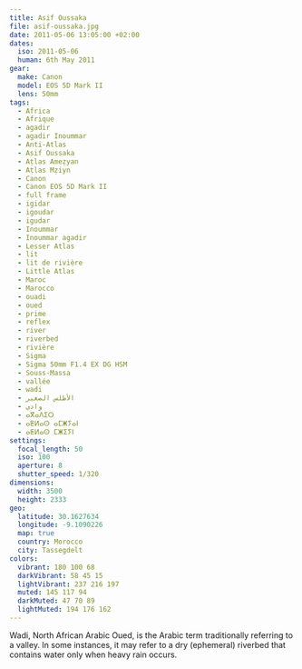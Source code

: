 ```yaml
---
title: Asif Oussaka
file: asif-oussaka.jpg
date: 2011-05-06 13:05:00 +02:00
dates:
  iso: 2011-05-06
  human: 6th May 2011
gear:
  make: Canon
  model: EOS 5D Mark II
  lens: 50mm
tags:
  - Africa
  - Afrique
  - agadir
  - agadir Inoummar
  - Anti-Atlas
  - Asif Oussaka
  - Aṭlas Ameẓyan
  - Aṭlas Mẓiyn
  - Canon
  - Canon EOS 5D Mark II
  - full frame
  - igidar
  - igoudar
  - igudar
  - Inoummar
  - Inoummar agadir
  - Lesser Atlas
  - lit
  - lit de rivière
  - Little Atlas
  - Maroc
  - Marocco
  - ouadi
  - oued
  - prime
  - reflex
  - river
  - riverbed
  - rivière
  - Sigma
  - Sigma 50mm F1.4 EX DG HSM
  - Souss-Massa
  - vallée
  - wadi
  - الأطلس الصغير
  - وادي
  - ⴰⴳⴰⴷⵉⵔ
  - ⴰⵟⵍⴰⵙ ⴰⵎⵥⵢⴰⵏ
  - ⴰⵟⵍⴰⵙ ⵎⵥⵉⵢⵏ
settings:
  focal_length: 50
  iso: 100
  aperture: 8
  shutter_speed: 1/320
dimensions:
  width: 3500
  height: 2333
geo:
  latitude: 30.1627634
  longitude: -9.1090226
  map: true
  country: Morocco
  city: Tassegdelt
colors:
  vibrant: 180 100 68
  darkVibrant: 58 45 15
  lightVibrant: 237 216 197
  muted: 145 117 94
  darkMuted: 47 70 89
  lightMuted: 194 176 162
---
```


Wadi, North African Arabic Oued, is the Arabic term traditionally referring to a valley. In some instances, it may refer to a dry (ephemeral) riverbed that contains water only when heavy rain occurs.
